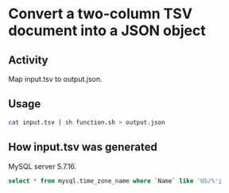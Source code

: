 # Convert a two-column TSV document into a JSON object

## Activity

Map input.tsv to output.json.

## Usage

```sh
cat input.tsv | sh function.sh > output.json
```

## How input.tsv was generated

MySQL server 5.7.16.

```sql
select * from mysql.time_zone_name where `Name` like 'US/%';
```
